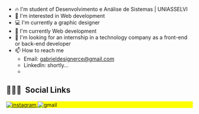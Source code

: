 - 🔥 I'm student of Desenvolvimento e Análise de Sistemas | UNIASSELVI
- 👀 I'm interested in Web development
- 💻 I'm currently a graphic designer 
- 🌱 I'm currently Web development
- 💞️ I'm looking for an internship in a technology company as a front-end or back-end developer
- 📫 How to reach me 
     - Email: gabrieldesignerce@gmail.com 
     - LinkedIn: shortly...
     - 
## 👨🏽‍🦲 &nbsp;Social Links

<p align="left" style="background:yellow">
     <a href="https://instagram.com/gabrieldesigner_" target="_blank">
      <img align="center" src="[https://img.shields.io/badge/-_myguel-05122A?style=for-the-badge](https://img.shields.io/badge/-gabrieldesigner_-05122A?style=for-the-badge)&logo=instagram" alt="instagram"/>
     </a> 
      <img align="center" src="https://img.shields.io/badge/-gabrieldesignerce@gmail.com-05122A?style=for-the-badge&logo=gmail" alt="gmail" />
</p>
